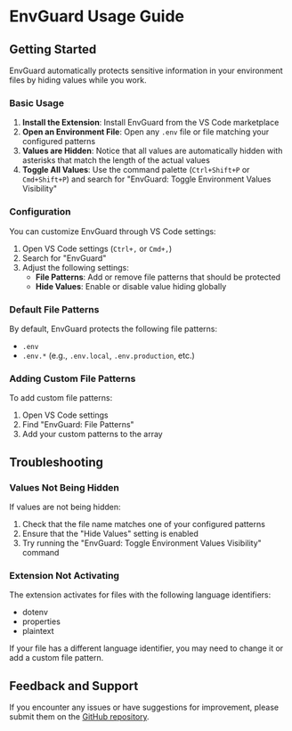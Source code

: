 # EnvGuard Usage Guide

## Getting Started

EnvGuard automatically protects sensitive information in your environment files by hiding values while you work.

### Basic Usage

1. **Install the Extension**: Install EnvGuard from the VS Code marketplace
2. **Open an Environment File**: Open any `.env` file or file matching your configured patterns
3. **Values are Hidden**: Notice that all values are automatically hidden with asterisks that match the length of the actual values
4. **Toggle All Values**: Use the command palette (`Ctrl+Shift+P` or `Cmd+Shift+P`) and search for "EnvGuard: Toggle Environment Values Visibility"

### Configuration

You can customize EnvGuard through VS Code settings:

1. Open VS Code settings (`Ctrl+,` or `Cmd+,`)
2. Search for "EnvGuard"
3. Adjust the following settings:
   - **File Patterns**: Add or remove file patterns that should be protected
   - **Hide Values**: Enable or disable value hiding globally

### Default File Patterns

By default, EnvGuard protects the following file patterns:
- `.env`
- `.env.*` (e.g., `.env.local`, `.env.production`, etc.)

### Adding Custom File Patterns

To add custom file patterns:

1. Open VS Code settings
2. Find "EnvGuard: File Patterns"
3. Add your custom patterns to the array

## Troubleshooting

### Values Not Being Hidden

If values are not being hidden:

1. Check that the file name matches one of your configured patterns
2. Ensure that the "Hide Values" setting is enabled
3. Try running the "EnvGuard: Toggle Environment Values Visibility" command

### Extension Not Activating

The extension activates for files with the following language identifiers:
- dotenv
- properties
- plaintext

If your file has a different language identifier, you may need to change it or add a custom file pattern.

## Feedback and Support

If you encounter any issues or have suggestions for improvement, please submit them on the [GitHub repository](https://github.com/projectashik/envguard).